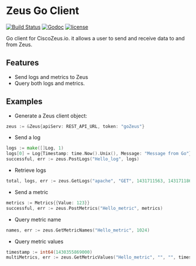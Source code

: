 # Zeus Go Client
[![Build Status](https://travis-ci.org/CiscoZeus/go-zeusclient.svg)](https://travis-ci.org/CiscoZeus/go-zeusclient) [![Godoc](http://img.shields.io/badge/godoc-reference-blue.svg?style=flat)](https://godoc.org/github.com/CiscoZeus/go-zeusclient) [![license](https://img.shields.io/hexpm/l/plug.svg)](http://www.apache.org/licenses/LICENSE-2.0)

Go client for CiscoZeus.io. it allows a user to send and receive data to and from Zeus.

## Features
* Send logs and metrics to Zeus
* Query both logs and metrics.

## Examples
* Generate a Zeus client object:
```go
zeus := &Zeus{apiServ: REST_API_URL, token: "goZeus"}
```

* Send a log
```go
logs := make([]Log, 1)
logs[0] = Log{Timestamp: time.Now().Unix(), Message: "Message from Go"}
successful, err := zeus.PostLogs("Hello_log", logs)
```

* Retrieve logs
```go
total, logs, err := zeus.GetLogs("apache", "GET", 1431711563, 1431711863, 0, 10)
```

* Send a metric
```go
metrics := Metrics{{Value: 123}}
successful, err := zeus.PostMetrics("Hello_metric", metrics)
```

* Query metric name
```go
names, err := zeus.GetMetricNames("Hello_metric", 1024)
```

* Query metric values
```go
timestamp := int64(1430355869000)
multiMetrics, err := zeus.GetMetricValues("Hello_metric", "", "", timestamp-int64(10*1000), timestamp, "value>10", 1024)
```
